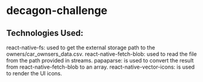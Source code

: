 # decagon-challenge



## Technologies Used:
  react-native-fs: used to get the external storage path to the owners/car_ownsers_data.csv.
  react-native-fetch-blob: used to read the file from the path provided in streams.
  papaparse: is used to convert the result from react-native-fetch-blob to an array.
  react-native-vector-icons: is used to render the UI icons.

